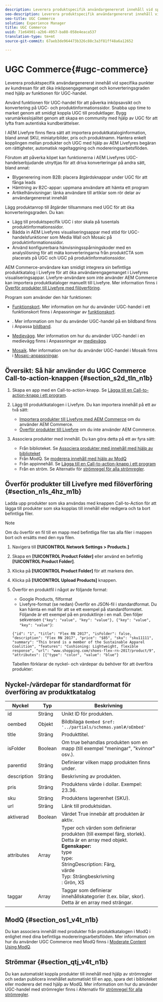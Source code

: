 ```yaml
---
description: Leverera produktspecifik användargenererat innehåll vid specifika punkter av kundresan för att öka inköpsengagemanget och konverteringsgraden med hjälp av funktionen för UGC-handel.
seo-description: Leverera produktspecifik användargenererat innehåll vid specifika punkter av kundresan för att öka inköpsengagemanget och konverteringsgraden med hjälp av funktionen för UGC-handel.
seo-title: UGC Commerce
solution: Experience Manager
title: UGC Commerce
uuid: 71e64901-a2b6-4957-ba88-058e4eaca537
translation-type: tm+mt
source-git-commit: 67aeb3de964473b326c88c3a3f81ff48a6a12652

---
```



# UGC Commerce{#ugc-commerce}

Leverera produktspecifik användargenererat innehåll vid specifika punkter av kundresan för att öka inköpsengagemanget och konverteringsgraden med hjälp av funktionen för UGC-handel.

Använd funktionen för UGC-handel för att påverka inköpsavsikt och konvertering på UGC- och produktinformationssidor. Snabba upp time to market genom att smidigt koppla UGC till produktlager. Bygg varumärkeslojalitet genom att skapa en community med hjälp av UGC för att lyfta fram autentiska kundberättelser.

I AEM Livefyre finns flera sätt att importera produktkataloginformation, bland annat SKU, miniatyrbilder, pris och produktnamn. Hantera enkelt kopplingen mellan produkter och UGC med hjälp av AEM Livefyres begäran om rättigheter, automatisk regeltaggning och modereringsarbetsflöden.

Förutom att påverka köpet kan funktionerna i AEM Livefyres UGC-handelserbjudande utnyttjas för att driva konverteringar på andra sätt, bland annat:

* Blygenerering inom B2B: placera åtgärdsknappar under UGC för att fånga leads
* Hämtning av B2C-appar: uppmana användare att hämta ett program
* Artikelhänvisningar: länka användare till artiklar som rör delar av användargenererat innehåll

Lägg produktanrop till åtgärder tillsammans med UGC för att öka konverteringsgraden. Du kan:

* Lägg till produktspecifik UGC i stor skala på tusentals produktinformationssidor.
* Bädda in AEM Livefyres visualiseringsappar med stöd för UGC-handelsfunktioner som Media Wall och Mosaic på produktinformationssidor.
* Använd konfigurerbara hänvisningsspårningskoder med en analyslösning för att mäta konverteringarna från produktCTA som placerats på UGC och UGC på produktinformationssidor.

AEM Commerce-användare kan smidigt integrera sin befintliga produktkatalog i Livefyre för att öka användarengagemanget i Livefyres visualiseringsappar. Livefyre-användare som inte använder AEM Commerce kan importera produktkataloger manuellt till Livefyre. Mer information finns i [Överför produkter till Livefyre med filöverföring](/help/using/c-features-livefyre/c-ugc-commerce.md).

Program som använder den här funktionen:

* [Funktionskort](../c-about-apps/c-feature-card-app/c-feature-card-app.md#c_feature_card_app). Mer information om hur du använder UGC-handel i ett funktionskort finns i Anpassningar av [funktionskort](../c-about-apps/c-feature-card-app/c-feature-card-app.md#section_uds_gzm_5y).

* [](../c-about-apps/c-filmstrip-app/c-filmstrip-app.md#concept_jpc_n2j_jbb). Mer information om hur du använder UGC-handel på en bildband finns i Anpassa [bildband](../c-about-apps/c-filmstrip-app/c-filmstrip-customizations.md#c_filmstrip_customizations).

* [Medievägg](../c-about-apps/c-media-wall-app/c-media-wall-app.md#c_media_wall_app). Mer information om hur du använder UGC-handel i en medievägg finns i Anpassningar av [medievägg](../c-about-apps/c-media-wall-app/r-media-wall-customizations.md#r_media_wall_customizations).

* [Mosaik](../c-about-apps/c-mosaic-app/c-mosaic-app.md#c_mosaic_app). Mer information om hur du använder UGC-handel i Mosaik finns i [Mosaic-anpassningar](../c-about-apps/c-mosaic-app/c-mosaic-customizations.md#c_mosaic_customizations).

## Översikt: Så här använder du UGC Commerce Call-to-action-knappen {#section_s2d_tln_n1b}

1. Skapa en app med en Call-to-action-knapp. Se [Lägga till en Call-to-action-knapp i ett program](/help/using/c-features-livefyre/c-call-to-action-button.md#task_36190DD1C8204C7793CB7EEA379C2155).
1. Lägg till produktkatalogen i Livefyre. Du kan importera innehåll på ett av två sätt:

   * [Importera produkter till Livefyre med AEM Commerce](https://helpx.adobe.com/experience-manager/6-4/sites/administering/using/livefyre.html) om du använder AEM Commerce.
   * [Överför produkter till Livefyre](/help/using/c-features-livefyre/c-ugc-commerce.md) om du inte använder AEM Commerce.

1. Associera produkter med innehåll. Du kan göra detta på ett av fyra sätt:

   * Från biblioteket. Se [Associera produkter med innehåll med hjälp av biblioteket](../c-library/t-associate-products-with-content-using-the-library.md#t_associate_products_with_content_using_the_library)
   * Från ModQ. Se [moderera innehåll med hjälp av ModQ](/help/using/c-features-livefyre/c-about-moderation/c-modq.md)
   * Från appinnehåll. Se [Lägga till en Call-to-action-knapp i ett program](/help/using/c-features-livefyre/c-call-to-action-button.md)
   * Från en ström. Se Alternativ för [strömregel för alla strömregler](../c-streams/c-stream-rule-options-for-all-stream-rules.md#c_stream_rule_options_for_all_stream_rules).

## Överför produkter till Livefyre med filöverföring {#section_n1s_4hz_m1b}

Ladda upp produkter som ska användas med knappen Call-to-Action för att lägga till produkter som ska kopplas till innehåll eller redigera och ta bort befintliga filer.

>[!NOTE]
>
>Om du överför en fil till en mapp med befintliga filer tas alla filer i mappen bort och ersätts med den nya filen.

1. Navigera till **[!UICONTROL Network Settings > Products.]**
1. Skapa en **[!UICONTROL Product Folder]** eller använd en befintlig **[!UICONTROL Product Folder]**.

1. Klicka på **[!UICONTROL Product Folder]** för att markera den.
1. Klicka på **[!UICONTROL Upload Products]** knappen.
1. Överför en produktfil i något av följande format:

   * Google Products, filformat
   * Livefyre-format (se nedan)
   Överför en JSON-fil i standardformat. Du kan hämta en mall för att se ett exempel på standardformatet. Följande är ett exempel på en produktlinje i en mall. Den följer sekvensen `{"key": "value", "key": "value"}, {"key": "value", "key": "value"}`:

   ```
   {"id": "1", "title": "Flex RN 2017", "isFolder": false, "description": "Flex RN 2017", "price": "$85", "sku": "sku11111", "summary": "This brand is a member of the Sustainable Apparel Coalition", "features": "Cushioning: Lightweight, flexible response", "url": "www.shopping.com/shoes-flex-rn-2017/product/9", "attributes": [{"type": "color", "value": "blue"}
   ```

   Tabellen förklarar de nyckel- och värdepar du behöver för att överföra produkter:

## Nyckel-/värdepar för standardformat för överföring av produktkatalog

| Nyckel | Typ | Beskrivning |
|--- |--- |--- |
| id | Sträng | Unikt ID för produkten. |
| oembed | Objekt | Bildbilaga `0embed $ref: '../partials/schemas.yaml#/oEmbed'` |
| title | Sträng | Produkttitel. |
| isFolder | Boolean | Om true behandlas produkten som en mapp (till exempel &quot;meningar&quot;, &quot;kvinnor&quot; osv.). |
| parentId | Sträng | Definierar vilken mapp produkten finns under. |
| description | Sträng | Beskrivning av produkten. |
| pris | Sträng | Produktens värde i dollar. Exempel: 23.36. |
| sku | Sträng | Produktens lagerenhet (SKU). |
| url | Sträng | Länk till produktsidan. |
| aktiverad | Boolean | Värdet True innebär att produkten är aktiv. |
| attributes | Array | Typer och värden som definierar produkten (till exempel färg, storlek). Detta är en array med objekt.</br>**Egenskaper:**</br>type</br>type:</br>StringDescription: Färg,</br>värde</br>Typ: Strängbeskrivning</br>: Grön, XS |
| taggar | Array | Taggar som definierar innehållskategorier (t.ex. bilar, skor). Detta är en array med strängar. |

## ModQ {#section_os1_v4t_n1b}

Du kan associera innehåll med produkter från produktkatalogen i ModQ i enlighet med dina befintliga modereringsarbetsflöden. Mer information om hur du använder UGC Commerce med ModQ finns i [Moderate Content Using ModQ](/help/using/c-features-livefyre/c-about-moderation/c-moderate-content-using-app-content.md).

## Strömmar {#section_qtj_v4t_n1b}

Du kan automatiskt koppla produkter till innehåll med hjälp av strömregler och sedan publicera innehållet automatiskt till en app, spara det i biblioteket eller moderera det med hjälp av ModQ. Mer information om hur du använder UGC-handel med strömregler finns i Alternativ för [strömregel för alla strömregler](../c-streams/c-stream-rule-options-for-all-stream-rules.md#c_stream_rule_options_for_all_stream_rules).
